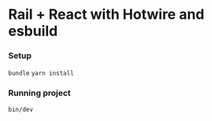 # Rail + React with Hotwire and esbuild

### Setup
`bundle`
`yarn install`

### Running project 
`bin/dev`
